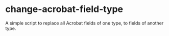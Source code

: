 # change-acrobat-field-type
A simple script to replace all Acrobat fields of one type, to fields of another type.

